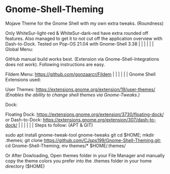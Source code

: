 # Gnome-Shell-Theming
Mojave Theme for the Gnome Shell with my own extra tweaks. (Roundness)

Only WhiteSur-light-red & WhiteSur-dark-red have extra rounded off features. 
Also managed to get it to not cut off the application overview with Dash-to-Dock.
Tested on Pop-OS 21.04 with Gnome-Shell 3.38
|
|
|
|
|
|
Global Menu:

GitHub manual build works best. (Extension via Gnome-Shell-Integrations does not work).
Following instructions are easy.

Fildem Menu: https://github.com/gonzaarcr/Fildem
|
|
|
|
|
|
Gnome Shell Extensions used:

User Themes: https://extensions.gnome.org/extension/19/user-themes/   *(Enables the ability to change shell themes via Gnome-Tweaks.)*

Dock:

Floating Dock: https://extensions.gnome.org/extension/3730/floating-dock/
or 
Dash-to-Dock: https://extensions.gnome.org/extension/307/dash-to-dock/
|
|
|
|
|
|
Steps to follow: (APT & GIT)

sudo apt install gnome-tweak-tool gnome-tweaks git
cd $HOME; mkdir .themes;
git clone https://github.com/CJsps199/Gnome-Shell-Theming.git;
cd Gnome-Shell-Theming;
mv themes/* $HOME/.themes/


Or After Dowloading, Open themes folder in your File Manager and manually copy the theme colors you prefer into the .themes folder in your home directory ($HOME)


